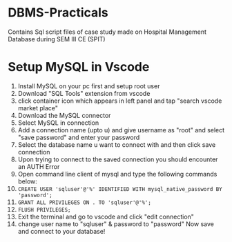 # DBMS-Practicals
Contains Sql script files of case study made on Hospital Management Database during SEM III CE (SPIT)  

# Setup MySQL in Vscode
1. Install MySQL on your pc first and setup root user
2. Download "SQL Tools" extension from vscode 
3. click container icon which appears in left panel and tap "search vscode market place"
4. Download the MySQL connector
5. Select MySQL in connection
6. Add a connection name (upto u) and give username as "root" and select "save password" and enter your password
7. Select the database name u want to connect with and then click save connection
8. Upon trying to connect to the saved connection you should encounter an AUTH Error
9. Open command line client of mysql and type the following commands below:
10. `CREATE USER 'sqluser'@'%' IDENTIFIED WITH mysql_native_password BY 'password';`
11. `GRANT ALL PRIVILEGES ON . TO 'sqluser'@'%';`
12. `FLUSH PRIVILEGES;`
13. Exit the terminal and go to vscode and click "edit connection"
14. change user name to "sqluser" & password to "password"
Now save and connect to your database!

